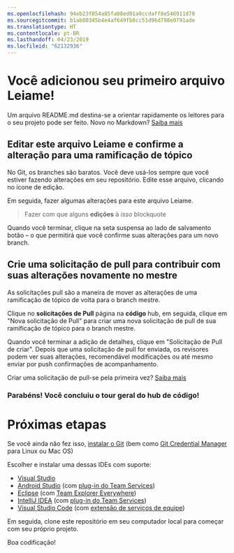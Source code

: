 ```yaml
---
ms.openlocfilehash: 94eb23f854a85fa08ed01a0ccdaff8e546911d78
ms.sourcegitcommit: b1ab80345b4e4af649fb8cc51d96d798e0791ade
ms.translationtype: HT
ms.contentlocale: pt-BR
ms.lasthandoff: 04/23/2019
ms.locfileid: "62132936"
---
```

# <a name="youve-added-your-first-readme-file"></a>Você adicionou seu primeiro arquivo Leiame!
Um arquivo README.md destina-se a orientar rapidamente os leitores para o seu projeto pode ser feito.  Novo no Markdown? [Saiba mais](https://go.microsoft.com/fwlink/p/?LinkId=524306&clcid=0x409)

## <a name="edit-this-readme-and-commit-your-change-to-a-topic-branch"></a>Editar este arquivo Leiame e confirme a alteração para uma ramificação de tópico
No Git, os branches são baratos.  Você deve usá-los sempre que você estiver fazendo alterações em seu repositório.  Edite esse arquivo, clicando no ícone de edição.

Em seguida, fazer algumas alterações para este arquivo Leiame.

> Fazer com que alguns **edições** à _isso_ blockquote

Quando você terminar, clique na seta suspensa ao lado de salvamento botão – o que permitirá que você confirme suas alterações para um novo branch.

## <a name="create-a-pull-request-to-contribute-your-changes-back-into-master"></a>Crie uma solicitação de pull para contribuir com suas alterações novamente no mestre
As solicitações pull são a maneira de mover as alterações de uma ramificação de tópico de volta para o branch mestre.

Clique no **solicitações de Pull** página na **código** hub, em seguida, clique em "Nova solicitação de Pull" para criar uma nova solicitação de pull de sua ramificação de tópico para o branch mestre.

Quando você terminar a adição de detalhes, clique em "Solicitação de Pull de criar". Depois que uma solicitação de pull for enviada, os revisores podem ver suas alterações, recomendável modificações ou até mesmo enviar por push confirmações de acompanhamento.

Criar uma solicitação de pull-se pela primeira vez?  [Saiba mais](https://go.microsoft.com/fwlink/?LinkId=533211&clcid=0x409)

### <a name="congratulations-youve-completed-the-grand-tour-of-the-code-hub"></a>Parabéns! Você concluiu o tour geral do hub de código!

# <a name="next-steps"></a>Próximas etapas

Se você ainda não fez isso, [instalar o Git](https://git-scm.com/downloads) (bem como [Git Credential Manager](https://java.visualstudio.com/Downloads/gitcredentialmanager/Index) para Linux ou Mac OS)

Escolher e instalar uma dessas IDEs com suporte:
* [Visual Studio](https://go.microsoft.com/fwlink/?LinkId=309297&clcid=0x409&slcid=0x409)
* [Android Studio](https://developer.android.com/studio) (com [plug-in do Team Services](https://java.visualstudio.com/Downloads/intellijplugin/Index))
* [Eclipse](https://www.eclipse.org/downloads) (com [Team Explorer Everywhere](https://java.visualstudio.com/Downloads/eclipseplugin/Index))
* [IntelliJ IDEA](https://www.jetbrains.com/idea/download) (com [plug-in do Team Services](https://java.visualstudio.com/Downloads/intellijplugin/Index))
* [Visual Studio Code](https://code.visualstudio.com/Download) (com [extensão de serviços de equipe](https://java.visualstudio.com/Downloads/visualstudiocode/Index))

Em seguida, clone este repositório em seu computador local para começar com seu próprio projeto.
  
Boa codificação!